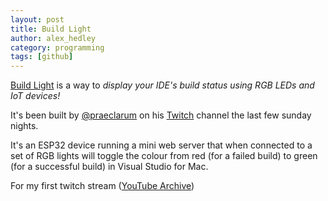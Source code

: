 ```yaml
---
layout: post
title: Build Light
author: alex_hedley
category: programming
tags: [github]
---
```


[Build Light]() is a way to *display your IDE's build status using RGB LEDs and IoT devices!*

It's been built by [@praeclarum](http://twitter.com/praeclarum) on his [Twitch](https://twitch.tv/FrankKrueger) channel the last few sunday nights.

It's an ESP32 device running a mini web server that when connected to a set of RGB lights will toggle the colour from red (for a failed build) to green (for a successful build) in Visual Studio for Mac.

For my first twitch stream ([YouTube Archive]())

